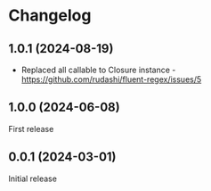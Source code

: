 # Changelog

## 1.0.1 (2024-08-19)

* Replaced all callable to Closure instance - https://github.com/rudashi/fluent-regex/issues/5

## 1.0.0 (2024-06-08)

First release

## 0.0.1 (2024-03-01)

Initial release
